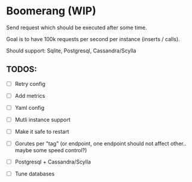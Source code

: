 # Boomerang (WIP)

Send request which should be executed after some time.

Goal is to have 100k requests per second per instance (inserts / calls).

Should support: Sqlite, Postgresql, Cassandra/Scylla

## TODOS:

- [ ] Retry config
- [ ] Add metrics
- [ ] Yaml config
- [ ] Mutli instance support
- [ ] Make it safe to restart
- [ ] Gorutes per "tag" (or endpoint, one endpoint should not affect other.. maybe some speed control?)

- [ ] Postgresql + Cassandra/Scylla 
- [ ] Tune databases
